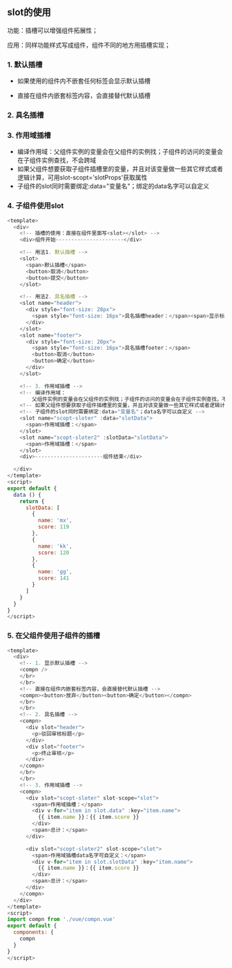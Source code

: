 ## slot的使用

功能：插槽可以增强组件拓展性；

应用：同样功能样式写成组件，组件不同的地方用插槽实现；

### 1. 默认插槽

- 如果使用的组件内不嵌套任何标签会显示默认插槽

- 直接在组件内嵌套标签内容，会直接替代默认插槽

### 2. 具名插槽

### 3. 作用域插槽

- 编译作用域：父组件实例的变量会在父组件的实例找；子组件的访问的变量会在子组件实例查找，不会跨域
- 如果父组件想要获取子组件插槽里的变量，并且对该变量做一些其它样式或者逻辑计算，可用slot-scopt='slotProps'获取属性
- 子组件的slot同时需要绑定:data="变量名"；绑定的data名字可以自定义

### 4. 子组件使用slot

```js
<template>
  <div>
    <!-- 插槽的使用：直接在组件里面写<slot></slot> -->
    <div>组件开始----------------------</div>

    <!-- 用法1. 默认插槽 -->
    <slot>
      <span>默认插槽</span>
      <button>取消</button>
      <button>提交</button>
    </slot>

    <!-- 用法2. 具名插槽 -->
    <slot name="header">
      <div style="font-size: 28px">
        <span style="font-size: 16px">具名插槽header：</span><span>显示标题</span>
      </div>
    </slot>
    <slot name="footer">
      <div style="font-size: 20px">
        <span style="font-size: 16px">具名插槽footer：</span>
        <button>取消</button>
        <button>确定</button>
      </div>
    </slot>

    <!-- 3. 作用域插槽 -->
    <!-- 编译作用域：
        父组件实例的变量会在父组件的实例找；子组件的访问的变量会在子组件实例查找，不会跨域 -->
    <!-- 如果父组件想要获取子组件插槽里的变量，并且对该变量做一些其它样式或者逻辑计算，可用slot-scopt='slotProps'获取属性 -->
    <!-- 子组件的slot同时需要绑定:data="变量名"；data名字可以自定义 -->
    <slot name="scopt-sloter" :data="slotData">
      <span>作用域插槽：</span>
    </slot>
    <slot name="scopt-sloter2" :slotData="slotData">
      <span>作用域插槽：</span>
    </slot>
    <div>----------------------组件结束</div>

  </div>
</template>
<script>
export default {
  data () {
    return {
      slotData: [
        {
          name: 'mx',
          score: 119
        },
        {
          name: 'kk',
          score: 120
        },
        {
          name: 'gg',
          score: 141
        }
      ]
    }
  }
}
</script>
```

### 5. 在父组件使用子组件的插槽

```js
<template>
  <div>
    <!-- 1. 显示默认插槽 -->
    <compn />
    </br>
    </br>
    <!-- 直接在组件内嵌套标签内容，会直接替代默认插槽 -->
    <compn><button>放弃</button><button>确定</button></compn>
    </br>
    </br>
    <!-- 2. 具名插槽 -->
    <compn>
      <div slot="header">
        <p>驳回审核标题</p>
      </div>
      <div slot="footer">
        <p>终止审核</p>
      </div>
    </compn>
    </br>
    </br>
    <!-- 3. 作用域插槽 -->
    <compn>
      <div slot="scopt-sloter" slot-scope="slot">
        <span>作用域插槽：</span>
        <div v-for="item in slot.data" :key="item.name">
          {{ item.name }}：{{ item.score }}
        </div>
        <span>总计：</span>
      </div>

      <div slot="scopt-sloter2" slot-scope="slot">
        <span>作用域插槽data名字可自定义：</span>
        <div v-for="item in slot.slotData" :key="item.name">
          {{ item.name }}：{{ item.score }}
        </div>
        <span>总计：</span>
      </div>
    </compn>
  </div>
</template>
<script>
import compn from './vue/compn.vue'
export default {
  components: {
    compn
  }
}
</script>
```

<ClientOnly>
  <Valine></Valine>
</ClientOnly>

